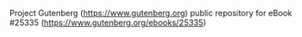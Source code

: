 Project Gutenberg (https://www.gutenberg.org) public repository for eBook #25335 (https://www.gutenberg.org/ebooks/25335)
